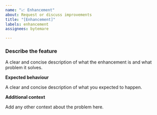 ```yaml
---
name: "📈 Enhancement"
about: Request or discuss improvements
title: "[Enhancement]"
labels: enhancement
assignees: bytemare

---
```


<!--
Please answer these questions before submitting your issue. Thanks!
-->

### Describe the feature

A clear and concise description of what the enhancement is and what problem it solves. 

**Expected behaviour**

A clear and concise description of what you expected to happen.

**Additional context**

Add any other context about the problem here.
